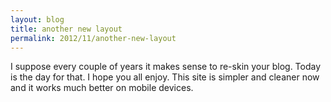 ```yaml
---
layout: blog
title: another new layout
permalink: 2012/11/another-new-layout
---
```


I suppose every couple of years it makes sense to re-skin your blog. Today is the day for that. I hope you all enjoy. This site is simpler and cleaner now and it works much better on mobile devices.
